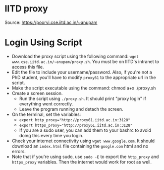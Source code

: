 # IITD proxy
Source: https://poorvi.cse.iitd.ac.in/~anupam

# Login Using Script
- Download the proxy script using the following command: `wget www.cse.iitd.ac.in/~anupam/proxy.sh`. You must be on IITD's intranet to access this file. 
- Edit the file to include your username/password. Also, if you're not a PhD student, you'll have to modify `proxy61` to the appropriate url in the script.
- Make the script executable using the command: chmod a+x ./proxy.sh
- Create a screen session.
  - Run the script using `./proxy.sh`. It should print "proxy login" if everything went correctly.
  - Leave the program running and detach the screen.
- On the terminal, set the variables:
  - `export http_proxy="http://proxy61.iitd.ac.in:3128"`
  - `export https_proxy="http://proxy61.iitd.ac.in:3128"`
  - If you are a sudo user, you can add them to your bashrc to avoid doing this every time you login.
- Check your internet connectivity using `wget www.google.com`. It should download an `index.html` file containing the `google.com` html and no errors.
- Note that if you're using sudo, use `sudo -E` to export the `http_proxy` and `https_proxy` variables. Then the internet would work for root as well.
